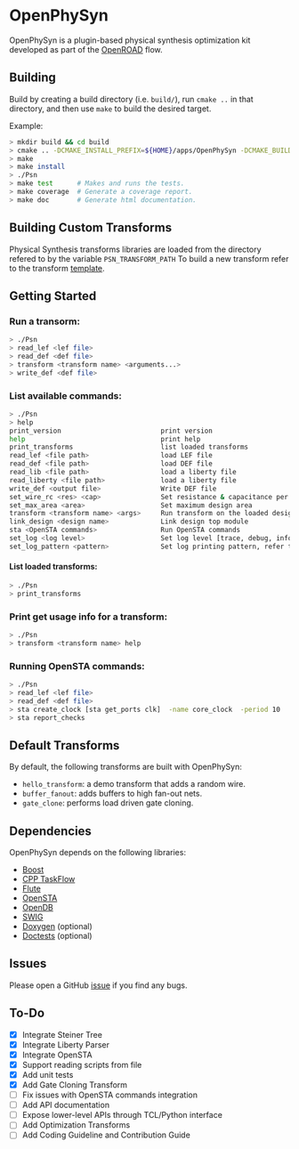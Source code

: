 # OpenPhySyn

OpenPhySyn is a plugin-based physical synthesis optimization kit developed as part of the [OpenROAD](https://theopenroadproject.org/) flow.

## Building

Build by creating a build directory (i.e. `build/`), run `cmake ..` in that directory, and then use `make` to build the desired target.

Example:

```bash
> mkdir build && cd build
> cmake .. -DCMAKE_INSTALL_PREFIX=${HOME}/apps/OpenPhySyn -DCMAKE_BUILD_TYPE=[Debug | Coverage | Release]
> make
> make install
> ./Psn
> make test      # Makes and runs the tests.
> make coverage  # Generate a coverage report.
> make doc       # Generate html documentation.
```

## Building Custom Transforms

Physical Synthesis transforms libraries are loaded from the directory refered to by the variable `PSN_TRANSFORM_PATH`
To build a new transform refer to the transform [template](https://github.com/The-OpenROAD-Project/OpenPhySynHelloTransform).

## Getting Started

### Run a transorm:

```bash
> ./Psn
> read_lef <lef file>
> read_def <def file>
> transform <transform name> <arguments...>
> write_def <def file>
```

### List available commands:
```bash
> ./Psn
> help
print_version                         print version
help                                  print help
print_transforms                      list loaded transforms
read_lef <file path>                  load LEF file
read_def <file path>                  load DEF file
read_lib <file path>                  load a liberty file
read_liberty <file path>              load a liberty file
write_def <output file>               Write DEF file
set_wire_rc <res> <cap>               Set resistance & capacitance per micron
set_max_area <area>                   Set maximum design area
transform <transform name> <args>     Run transform on the loaded design
link_design <design name>             Link design top module
sta <OpenSTA commands>                Run OpenSTA commands
set_log <log level>                   Set log level [trace, debug, info, warn, error, critical, off]
set_log_pattern <pattern>             Set log printing pattern, refer to spdlog logger for pattern formats

```

#### List loaded transforms:
```bash
> ./Psn
> print_transforms
```

### Print get usage info for a transform:
```bash
> ./Psn
> transform <transform name> help
```

### Running OpenSTA commands:
```bash
> ./Psn
> read_lef <lef file>
> read_def <def file>
> sta create_clock [sta get_ports clk]  -name core_clock  -period 10
> sta report_checks
```

## Default Transforms

By default, the following transforms are built with OpenPhySyn:

-   `hello_transform`: a demo transform that adds a random wire.
-   `buffer_fanout`: adds buffers to high fan-out nets.
-   `gate_clone`: performs load driven gate cloning.

## Dependencies

OpenPhySyn depends on the following libraries:

-   [Boost](https://www.boost.org/)
-   [CPP TaskFlow](https://github.com/cpp-taskflow/cpp-taskflow)
-   [Flute](https://github.com/The-OpenROAD-Project/flute3)
-   [OpenSTA](https://github.com/The-OpenROAD-Project/OpenSTA)
-   [OpenDB](https://github.com/The-OpenROAD-Project/OpenDB)
-   [SWIG](http://www.swig.org/Doc1.3/Tcl.html)
-   [Doxygen](http://www.doxygen.nl) (optional)
-   [Doctests](https://github.com/onqtam/doctest) (optional)

## Issues

Please open a GitHub [issue](https://github.com/The-OpenROAD-Project/OpenPhySyn/issues/new) if you find any bugs.

## To-Do

-   [x] Integrate Steiner Tree
-   [x] Integrate Liberty Parser
-   [x] Integrate OpenSTA
-   [x] Support reading scripts from file
-   [x] Add unit tests
-   [x] Add Gate Cloning Transform
-   [ ] Fix issues with OpenSTA commands integration
-   [ ] Add API documentation
-   [ ] Expose lower-level APIs through TCL/Python interface
-   [ ] Add Optimization Transforms
-   [ ] Add Coding Guideline and Contribution Guide
